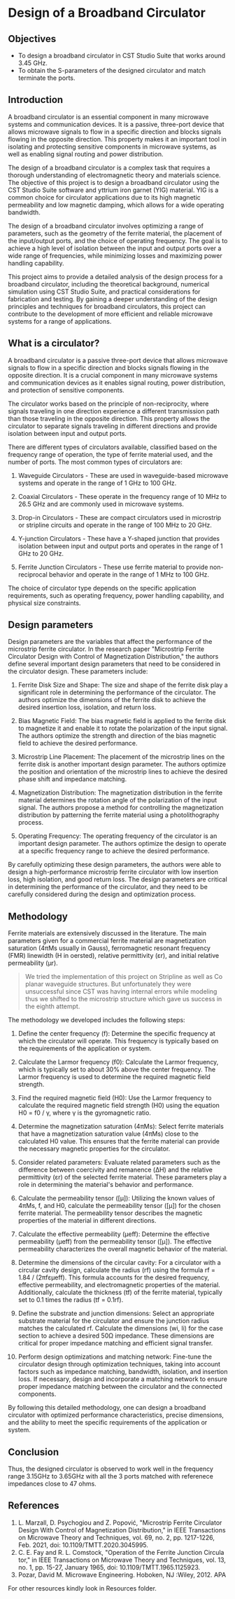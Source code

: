 # Design of a Broadband Circulator

## Objectives
- To design a broadband circulator in CST Studio Suite that works around 3.45 GHz.
- To obtain the S-parameters of the designed circulator and match terminate the ports.

## Introduction
A broadband circulator is an essential component in many microwave systems and communication devices. It is a passive, three-port device that allows microwave signals to flow in a specific direction and blocks signals flowing in the opposite direction. This property makes it an important tool in isolating and protecting sensitive components in microwave systems, as well as enabling signal routing and power distribution.

The design of a broadband circulator is a complex task that requires a thorough understanding of electromagnetic theory and materials science. The objective of this project is to design a broadband circulator using the CST Studio Suite software and yttrium iron garnet (YIG) material. YIG is a common choice for circulator applications due to its high magnetic permeability and low magnetic damping, which allows for a wide operating bandwidth.

The design of a broadband circulator involves optimizing a range of parameters, such as the geometry of the ferrite material, the placement of the input/output ports, and the choice of operating frequency. The goal is to achieve a high level of isolation between the input and output ports over a wide range of frequencies, while minimizing losses and maximizing power handling capability.

This project aims to provide a detailed analysis of the design process for a broadband circulator, including the theoretical background, numerical simulation using CST Studio Suite, and practical considerations for fabrication and testing. By gaining a deeper understanding of the design principles and techniques for broadband circulators, this project can contribute to the development of more efficient and reliable microwave systems for a range of applications.

## What is a circulator?
A broadband circulator is a passive three-port device that allows microwave signals to flow in a specific direction and blocks signals flowing in the opposite direction. It is a crucial component in many microwave systems and communication devices as it enables signal routing, power distribution, and protection of sensitive components.

The circulator works based on the principle of non-reciprocity, where signals traveling in one direction experience a different transmission path than those traveling in the opposite direction. This property allows the circulator to separate signals traveling in different directions and provide isolation between input and output ports.

There are different types of circulators available, classified based on the frequency range of operation, the type of ferrite material used, and the number of ports. The most common types of circulators are:

1. Waveguide Circulators - These are used in waveguide-based microwave systems and operate in the range of 1 GHz to 100 GHz.

2. Coaxial Circulators - These operate in the frequency range of 10 MHz to 26.5 GHz and are commonly used in microwave systems.

3. Drop-in Circulators - These are compact circulators used in microstrip or stripline circuits and operate in the range of 100 MHz to 20 GHz.

4. Y-junction Circulators - These have a Y-shaped junction that provides isolation between input and output ports and operates in the range of 1 GHz to 20 GHz.

5. Ferrite Junction Circulators - These use ferrite material to provide non-reciprocal behavior and operate in the range of 1 MHz to 100 GHz.

The choice of circulator type depends on the specific application requirements, such as operating frequency, power handling capability, and physical size constraints.

## Design parameters
Design parameters are the variables that affect the performance of the microstrip ferrite circulator. In the research paper "Microstrip Ferrite Circulator Design with Control of Magnetization Distribution," the authors define several important design parameters that need to be considered in the circulator design. These parameters include:

1. Ferrite Disk Size and Shape: The size and shape of the ferrite disk play a significant role in determining the performance of the circulator. The authors optimize the dimensions of the ferrite disk to achieve the desired insertion loss, isolation, and return loss.

2. Bias Magnetic Field: The bias magnetic field is applied to the ferrite disk to magnetize it and enable it to rotate the polarization of the input signal. The authors optimize the strength and direction of the bias magnetic field to achieve the desired performance.

3. Microstrip Line Placement: The placement of the microstrip lines on the ferrite disk is another important design parameter. The authors optimize the position and orientation of the microstrip lines to achieve the desired phase shift and impedance matching.

4. Magnetization Distribution: The magnetization distribution in the ferrite material determines the rotation angle of the polarization of the input signal. The authors propose a method for controlling the magnetization distribution by patterning the ferrite material using a photolithography process.

5. Operating Frequency: The operating frequency of the circulator is an important design parameter. The authors optimize the design to operate at a specific frequency range to achieve the desired performance.

By carefully optimizing these design parameters, the authors were able to design a high-performance microstrip ferrite circulator with low insertion loss, high isolation, and good return loss. The design parameters are critical in determining the performance of the circulator, and they need to be carefully considered during the design and optimization process.

## Methodology 
Ferrite materials are extensively discussed in the literature. The main parameters
given for a commercial ferrite material are magnetization saturation (4πMs usually
in Gauss), ferromagnetic resonant frequency (FMR) linewidth (H in oersted), relative
permittivity (εr), and initial relative permeability (μr).

> We tried the implementation of this project on Stripline as well as Co planar waveguide structures. But unfortunately they were unsuccessful since CST was having internal errors while modeling thus we shifted to the microstrip structure which gave us success in the eighth attempt.

The methodology we developed includes the following steps:

1. Define the center frequency (f): Determine the specific frequency at which the circulator will operate. This frequency is typically based on the requirements of the application or system.

2. Calculate the Larmor frequency (f0): Calculate the Larmor frequency, which is typically set to about 30% above the center frequency. The Larmor frequency is used to determine the required magnetic field strength.

3. Find the required magnetic field (H0): Use the Larmor frequency to calculate the required magnetic field strength (H0) using the equation H0 = f0 / γ, where γ is the gyromagnetic ratio.

4. Determine the magnetization saturation (4πMs): Select ferrite materials that have a magnetization saturation value (4πMs) close to the calculated H0 value. This ensures that the ferrite material can provide the necessary magnetic properties for the circulator.

5. Consider related parameters: Evaluate related parameters such as the difference between coercivity and remanence (ΔH) and the relative permittivity (εr) of the selected ferrite material. These parameters play a role in determining the material's behavior and performance.

6. Calculate the permeability tensor ([μ]): Utilizing the known values of 4πMs, f, and H0, calculate the permeability tensor ([μ]) for the chosen ferrite material. The permeability tensor describes the magnetic properties of the material in different directions.

7. Calculate the effective permeability (μeff): Determine the effective permeability (μeff) from the permeability tensor ([μ]). The effective permeability characterizes the overall magnetic behavior of the material.

8. Determine the dimensions of the circular cavity: For a circulator with a circular cavity design, calculate the radius (rf) using the formula rf = 1.84 / (2πfεμeff). This formula accounts for the desired frequency, effective permeability, and electromagnetic properties of the material. Additionally, calculate the thickness (tf) of the ferrite material, typically set to 0.1 times the radius (tf = 0.1rf).

9. Define the substrate and junction dimensions: Select an appropriate substrate material for the circulator and ensure the junction radius matches the calculated rf. Calculate the dimensions (wi, li) for the case section to achieve a desired 50Ω impedance. These dimensions are critical for proper impedance matching and efficient signal transfer.

10. Perform design optimizations and matching network: Fine-tune the circulator design through optimization techniques, taking into account factors such as impedance matching, bandwidth, isolation, and insertion loss. If necessary, design and incorporate a matching network to ensure proper impedance matching between the circulator and the connected components.

By following this detailed methodology, one can design a broadband circulator with optimized performance characteristics, precise dimensions, and the ability to meet the specific requirements of the application or system.

## Conclusion
Thus, the designed circulator is observed to work well in the frequency range
3.15GHz to 3.65GHz with all the 3 ports matched with referenece impedances
close to 47 ohms.

## References
1. L. Marzall, D. Psychogiou and Z. Popović, "Microstrip Ferrite Circulator
Design With Control of Magnetization Distribution," in IEEE Transactions
on Microwave Theory and Techniques, vol. 69, no. 2, pp. 1217-1226, Feb.
2021, doi: 10.1109/TMTT.2020.3045995.
2. C. E. Fay and R. L. Comstock, "Operation of the Ferrite Junction Circula
tor," in IEEE Transactions on Microwave Theory and Techniques, vol. 13,
no. 1, pp. 15-27, January 1965, doi: 10.1109/TMTT.1965.1125923.
3. Pozar, David M. Microwave Engineering. Hoboken, NJ :Wiley, 2012. APA

For other resources kindly look in Resources folder.
